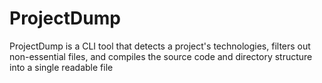 # ProjectDump
ProjectDump is a CLI tool that detects a project's technologies, filters out non-essential files, and compiles the source code and directory structure into a single readable file
